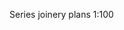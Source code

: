 <span class="transform-to-uppercase">Series joinery plans <span class="highlight-red">1:100</span></span>